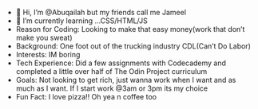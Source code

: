 - 👋 Hi, I’m @Abuqailah but my friends call me Jameel
- 🌱 I’m currently learning ...CSS/HTML/JS
- Reason for Coding: Looking to make that easy money(work that don’t make you sweat)
- Background: One foot out of the trucking industry CDL(Can’t Do Labor)
- Interests: IM boring
- Tech Experience: Did a few assignments with Codecademy and completed a little over half of The Odin Project curriculum
- Goals: Not looking to get rich, just wanna work when I want and as much as I want. If I start work @3am or 3pm its my choice
- Fun Fact: I love pizza!! Oh yea n coffee too
<!---
Abuqailah/Abuqailah is a ✨ special ✨ repository because its `README.md` (this file) appears on your GitHub profile.
You can click the Preview link to take a look at your changes.
--->
